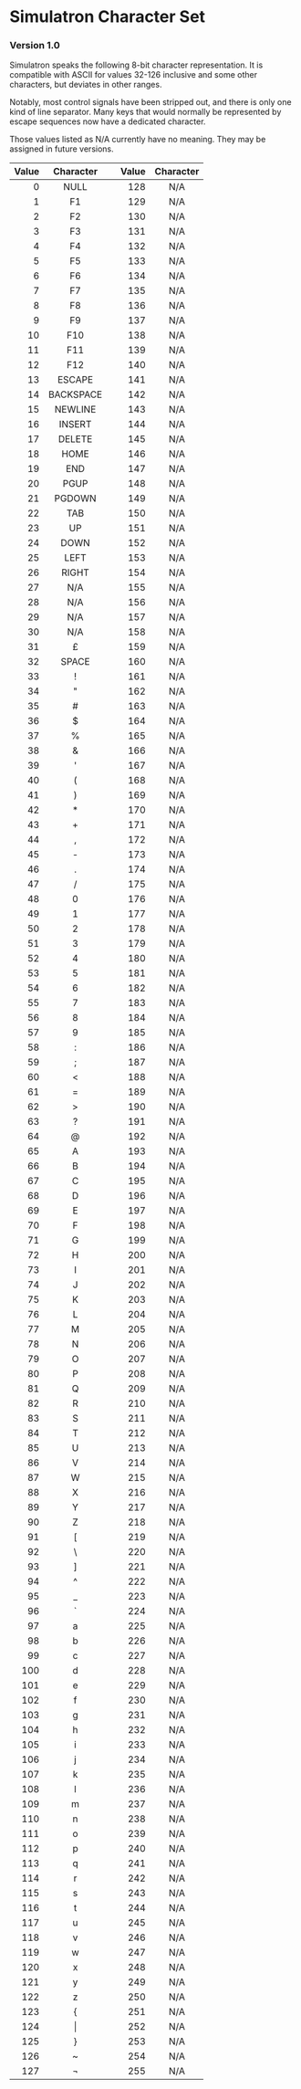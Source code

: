# Simulatron Character Set
### Version 1.0

Simulatron speaks the following 8-bit character representation. It is compatible with ASCII for values 32-126 inclusive and some other characters, but deviates in other ranges.

Notably, most control signals have been stripped out, and there is only one kind of line separator. Many keys that would normally be represented by escape sequences now have a dedicated character.

Those values listed as N/A currently have no meaning. They may be assigned in future versions.

| Value | Character |     | Value | Character |
| -----:|:---------:| --- | -----:|:---------:|
|     0 |    NULL   |     |   128 |    N/A    |
|     1 |     F1    |     |   129 |    N/A    |
|     2 |     F2    |     |   130 |    N/A    |
|     3 |     F3    |     |   131 |    N/A    |
|     4 |     F4    |     |   132 |    N/A    |
|     5 |     F5    |     |   133 |    N/A    |
|     6 |     F6    |     |   134 |    N/A    |
|     7 |     F7    |     |   135 |    N/A    |
|     8 |     F8    |     |   136 |    N/A    |
|     9 |     F9    |     |   137 |    N/A    |
|    10 |    F10    |     |   138 |    N/A    |
|    11 |    F11    |     |   139 |    N/A    |
|    12 |    F12    |     |   140 |    N/A    |
|    13 |   ESCAPE  |     |   141 |    N/A    |
|    14 | BACKSPACE |     |   142 |    N/A    |
|    15 |  NEWLINE  |     |   143 |    N/A    |
|    16 |   INSERT  |     |   144 |    N/A    |
|    17 |   DELETE  |     |   145 |    N/A    |
|    18 |    HOME   |     |   146 |    N/A    |
|    19 |    END    |     |   147 |    N/A    |
|    20 |    PGUP   |     |   148 |    N/A    |
|    21 |   PGDOWN  |     |   149 |    N/A    |
|    22 |    TAB    |     |   150 |    N/A    |
|    23 |     UP    |     |   151 |    N/A    |
|    24 |    DOWN   |     |   152 |    N/A    |
|    25 |    LEFT   |     |   153 |    N/A    |
|    26 |   RIGHT   |     |   154 |    N/A    |
|    27 |    N/A    |     |   155 |    N/A    |
|    28 |    N/A    |     |   156 |    N/A    |
|    29 |    N/A    |     |   157 |    N/A    |
|    30 |    N/A    |     |   158 |    N/A    |
|    31 |     £     |     |   159 |    N/A    |
|    32 |   SPACE   |     |   160 |    N/A    |
|    33 |     !     |     |   161 |    N/A    |
|    34 |     "     |     |   162 |    N/A    |
|    35 |     #     |     |   163 |    N/A    |
|    36 |     $     |     |   164 |    N/A    |
|    37 |     %     |     |   165 |    N/A    |
|    38 |     &     |     |   166 |    N/A    |
|    39 |     '     |     |   167 |    N/A    |
|    40 |     (     |     |   168 |    N/A    |
|    41 |     )     |     |   169 |    N/A    |
|    42 |     *     |     |   170 |    N/A    |
|    43 |     +     |     |   171 |    N/A    |
|    44 |     ,     |     |   172 |    N/A    |
|    45 |     -     |     |   173 |    N/A    |
|    46 |     .     |     |   174 |    N/A    |
|    47 |     /     |     |   175 |    N/A    |
|    48 |     0     |     |   176 |    N/A    |
|    49 |     1     |     |   177 |    N/A    |
|    50 |     2     |     |   178 |    N/A    |
|    51 |     3     |     |   179 |    N/A    |
|    52 |     4     |     |   180 |    N/A    |
|    53 |     5     |     |   181 |    N/A    |
|    54 |     6     |     |   182 |    N/A    |
|    55 |     7     |     |   183 |    N/A    |
|    56 |     8     |     |   184 |    N/A    |
|    57 |     9     |     |   185 |    N/A    |
|    58 |     :     |     |   186 |    N/A    |
|    59 |     ;     |     |   187 |    N/A    |
|    60 |     <     |     |   188 |    N/A    |
|    61 |     =     |     |   189 |    N/A    |
|    62 |     >     |     |   190 |    N/A    |
|    63 |     ?     |     |   191 |    N/A    |
|    64 |     @     |     |   192 |    N/A    |
|    65 |     A     |     |   193 |    N/A    |
|    66 |     B     |     |   194 |    N/A    |
|    67 |     C     |     |   195 |    N/A    |
|    68 |     D     |     |   196 |    N/A    |
|    69 |     E     |     |   197 |    N/A    |
|    70 |     F     |     |   198 |    N/A    |
|    71 |     G     |     |   199 |    N/A    |
|    72 |     H     |     |   200 |    N/A    |
|    73 |     I     |     |   201 |    N/A    |
|    74 |     J     |     |   202 |    N/A    |
|    75 |     K     |     |   203 |    N/A    |
|    76 |     L     |     |   204 |    N/A    |
|    77 |     M     |     |   205 |    N/A    |
|    78 |     N     |     |   206 |    N/A    |
|    79 |     O     |     |   207 |    N/A    |
|    80 |     P     |     |   208 |    N/A    |
|    81 |     Q     |     |   209 |    N/A    |
|    82 |     R     |     |   210 |    N/A    |
|    83 |     S     |     |   211 |    N/A    |
|    84 |     T     |     |   212 |    N/A    |
|    85 |     U     |     |   213 |    N/A    |
|    86 |     V     |     |   214 |    N/A    |
|    87 |     W     |     |   215 |    N/A    |
|    88 |     X     |     |   216 |    N/A    |
|    89 |     Y     |     |   217 |    N/A    |
|    90 |     Z     |     |   218 |    N/A    |
|    91 |     [     |     |   219 |    N/A    |
|    92 |     \     |     |   220 |    N/A    |
|    93 |     ]     |     |   221 |    N/A    |
|    94 |     ^     |     |   222 |    N/A    |
|    95 |     _     |     |   223 |    N/A    |
|    96 |     `     |     |   224 |    N/A    |
|    97 |     a     |     |   225 |    N/A    |
|    98 |     b     |     |   226 |    N/A    |
|    99 |     c     |     |   227 |    N/A    |
|   100 |     d     |     |   228 |    N/A    |
|   101 |     e     |     |   229 |    N/A    |
|   102 |     f     |     |   230 |    N/A    |
|   103 |     g     |     |   231 |    N/A    |
|   104 |     h     |     |   232 |    N/A    |
|   105 |     i     |     |   233 |    N/A    |
|   106 |     j     |     |   234 |    N/A    |
|   107 |     k     |     |   235 |    N/A    |
|   108 |     l     |     |   236 |    N/A    |
|   109 |     m     |     |   237 |    N/A    |
|   110 |     n     |     |   238 |    N/A    |
|   111 |     o     |     |   239 |    N/A    |
|   112 |     p     |     |   240 |    N/A    |
|   113 |     q     |     |   241 |    N/A    |
|   114 |     r     |     |   242 |    N/A    |
|   115 |     s     |     |   243 |    N/A    |
|   116 |     t     |     |   244 |    N/A    |
|   117 |     u     |     |   245 |    N/A    |
|   118 |     v     |     |   246 |    N/A    |
|   119 |     w     |     |   247 |    N/A    |
|   120 |     x     |     |   248 |    N/A    |
|   121 |     y     |     |   249 |    N/A    |
|   122 |     z     |     |   250 |    N/A    |
|   123 |     {     |     |   251 |    N/A    |
|   124 |   &#124;  |     |   252 |    N/A    |
|   125 |     }     |     |   253 |    N/A    |
|   126 |     ~     |     |   254 |    N/A    |
|   127 |     ¬     |     |   255 |    N/A    |
